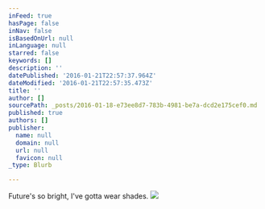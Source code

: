 ```yaml
---
inFeed: true
hasPage: false
inNav: false
isBasedOnUrl: null
inLanguage: null
starred: false
keywords: []
description: ''
datePublished: '2016-01-21T22:57:37.964Z'
dateModified: '2016-01-21T22:57:35.473Z'
title: ''
author: []
sourcePath: _posts/2016-01-18-e73ee8d7-783b-4981-be7a-dcd2e175cef0.md
published: true
authors: []
publisher:
  name: null
  domain: null
  url: null
  favicon: null
_type: Blurb

---
```

Future's so bright, I've gotta wear shades. ![](https://the-grid-user-content.s3-us-west-2.amazonaws.com/7e84c72f-0689-4a56-a76c-56aa40c865cd.JPG)